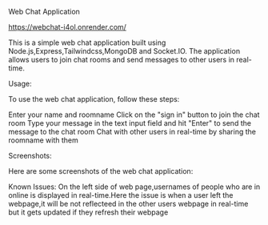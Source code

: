 Web Chat Application

https://webchat-i4ol.onrender.com/

This is a simple web chat application built using Node.js,Express,Tailwindcss,MongoDB and Socket.IO. The application allows users to join chat rooms and send messages to other users in real-time.





Usage:

To use the web chat application, follow these steps:

Enter your name and roomname
Click on the "sign in" button to join the chat room
Type your message in the text input field and hit "Enter" to send the message to the chat room
Chat with other users in real-time by sharing the roomname with them



Screenshots:

Here are some screenshots of the web chat application:



Known Issues:
On the left side of web page,usernames of people who are in online is displayed in real-time.Here the issue is when a user left the webpage,it will be not reflecteed in the other users webpage in real-time but it gets updated if they refresh their webpage
